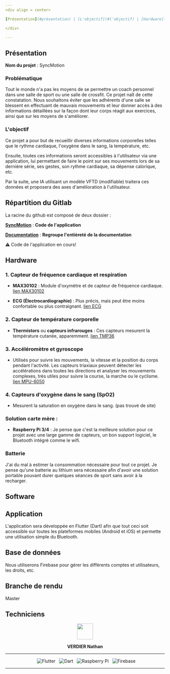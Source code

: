 ```yaml
---
<div align = center>

[Présentation](#présentation) | [L'objectif](#l'objectif) | [Hardware](#hardware) | [Software](#software)

</div>

---
```



## Présentation

**Nom du projet** : SyncMotion

### Problématique

Tout le monde n'a pas les moyens de se permettre un coach personnel dans une salle de sport ou une salle de crossfit. Ce projet naît de cette constatation. Nous souhaitons éviter que les adhérents d'une salle se blessent en effectuant de mauvais mouvements et leur donner accès à des informations détaillées sur la façon dont leur corps réagit aux exercices, ainsi que sur les moyens de s'améliorer.

### L'objectif

Ce projet a pour but de recueillir diverses informations corporelles telles que le rythme cardiaque, l'oxygène dans le sang, la température, etc.

Ensuite, toutes ces informations seront accessibles à l'utilisateur via une application, lui permettant de faire le point sur ses mouvements lors de sa dernière série, ses gestes, son rythme cardiaque, sa dépense calorique, etc.

Par la suite, une IA utilisant un modèle VFTD (modifiable) traitera ces données et proposera des axes d'amélioration à l'utilisateur.

## Répartition du Gitlab

La racine du github est composé de deux dossier :

[**SyncMotion**](SyncMotion) : **Code de l'application**

[**Documentation**](Documentation) : **Regroupe l'entièreté  de la documentation**

⚠️ Code de l'application en cours!

## Hardware

### 1. **Capteur de fréquence cardiaque et respiration**
   - **MAX30102** : Module d'oxymètre et de capteur de fréquence cardiaque. [lien MAX30102](https://eu.robotshop.com/fr/products/module-oxymetre-capteur-frequence-cardiaque-max30102?gad_source=1)

   - **ECG (Électrocardiographie)** : Plus précis, mais peut être moins confortable ou plus contraignant. [lien ECG](https://www.sparkfun.com/products/12969)

### 2. **Capteur de température corporelle**
   - **Thermistors** ou **capteurs infrarouges** : Ces capteurs mesurent la température cutanée, apparemment. [lien TMP36](https://www.sparkfun.com/products/10988)
   
### 3. **Accéléromètre et gyroscope**
   - Utilisés pour suivre les mouvements, la vitesse et la position du corps pendant l'activité. Les capteurs triaxiaux peuvent détecter les accélérations dans toutes les directions et analyser les mouvements complexes, très utiles pour suivre la course, la marche ou le cyclisme. [lien MPU-6050](https://www.sparkfun.com/products/10937) 

### 4. **Capteurs d'oxygène dans le sang (SpO2)**
   - Mesurent la saturation en oxygène dans le sang. (pas trouvé de site)

### Solution carte mère :
   - **Raspberry Pi 3/4** : Je pense que c'est la meilleure solution pour ce projet avec une large gamme de capteurs, un bon support logiciel, le Bluetooth intégré comme le wifi. 


### Batterie
J'ai du mal à estimer la consommation nécessaire pour tout ce projet. Je pense qu'une batterie au lithium sera nécessaire afin d'avoir une solution portable pouvant durer quelques séances de sport sans avoir à la recharger.

## Software

## Application
L'application sera développée en Flutter (Dart) afin que tout ceci soit accessible sur toutes les plateformes mobiles (Android et iOS) et permette une utilisation simple du Bluetooth. 


## Base de données
Nous utiliserons Firebase pour gérer les différents comptes et utilisateurs, les droits, etc. 

## Branche de rendu 
Master

## Techniciens
<div align = center>

<a href = "https://github.com/nathanverdier">
<img src ="https://www.proservices-informatique.fr/wp-content/uploads/2023/11/abonnement-assistance-maintenance-informatique.png" height="50px">
</a>

<strong>VERDIER Nathan</strong>



---


&nbsp; ![Flutter](https://img.shields.io/badge/Flutter-02569B?style=for-the-badge&logo=flutter&logoColor=white)
&nbsp; ![Dart](https://img.shields.io/badge/Dart-00599C?style=for-the-badge&logo=dart&logoColor=white) 
&nbsp; ![Raspberry Pi](https://img.shields.io/badge/Raspberry%20Pi-C51A4A?style=for-the-badge&logo=raspberry-pi&logoColor=white)
&nbsp; ![Firebase](https://img.shields.io/badge/Firebase-FFCA28?style=for-the-badge&logo=firebase&logoColor=white)


---


</div>



<div align = center>
</div>

